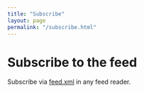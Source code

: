 ```yaml
---
title: "Subscribe"
layout: page
permalink: "/subscribe.html"
---
```


# <i class="fa-solid fa-rss"></i> Subscribe to the feed

Subscribe via [feed.xml](/feed.xml) in any feed reader.
